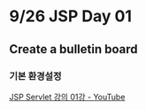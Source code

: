 # 9/26 JSP Day 01 

## Create a bulletin board

### 기본 환경설정

[JSP Servlet 강의 01강 - YouTube](https://www.youtube.com/watch?v=Aw-lOlR0I28&list=PLOJ3X9PwqLzvyIx3mwuf-muEd5TUI-yph&index=1)
